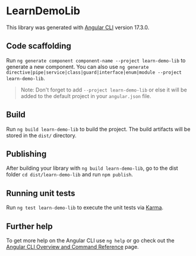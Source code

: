 # LearnDemoLib

This library was generated with [Angular CLI](https://github.com/angular/angular-cli) version 17.3.0.

## Code scaffolding

Run `ng generate component component-name --project learn-demo-lib` to generate a new component. You can also use `ng generate directive|pipe|service|class|guard|interface|enum|module --project learn-demo-lib`.
> Note: Don't forget to add `--project learn-demo-lib` or else it will be added to the default project in your `angular.json` file. 

## Build

Run `ng build learn-demo-lib` to build the project. The build artifacts will be stored in the `dist/` directory.

## Publishing

After building your library with `ng build learn-demo-lib`, go to the dist folder `cd dist/learn-demo-lib` and run `npm publish`.

## Running unit tests

Run `ng test learn-demo-lib` to execute the unit tests via [Karma](https://karma-runner.github.io).

## Further help

To get more help on the Angular CLI use `ng help` or go check out the [Angular CLI Overview and Command Reference](https://angular.io/cli) page.
